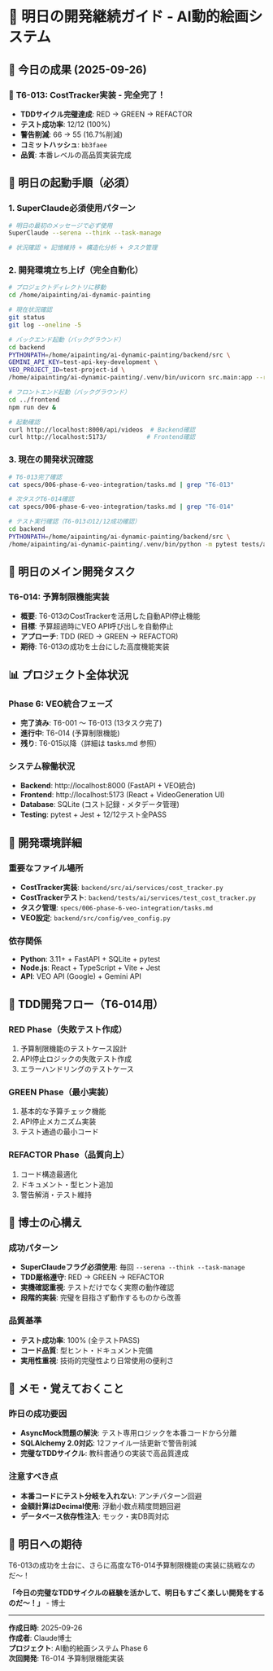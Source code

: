 # 🌅 明日の開発継続ガイド - AI動的絵画システム

## 📅 **今日の成果 (2025-09-26)**

### 🎉 **T6-013: CostTracker実装 - 完全完了！**
- **TDDサイクル完璧達成**: RED → GREEN → REFACTOR
- **テスト成功率**: 12/12 (100%)
- **警告削減**: 66 → 55 (16.7%削減)
- **コミットハッシュ**: `bb3faee`
- **品質**: 本番レベルの高品質実装完成

## 🚀 **明日の起動手順（必須）**

### 1. SuperClaude必須使用パターン
```bash
# 明日の最初のメッセージで必ず使用
SuperClaude --serena --think --task-manage

# 状況確認 + 記憶維持 + 構造化分析 + タスク管理
```

### 2. 開発環境立ち上げ（完全自動化）
```bash
# プロジェクトディレクトリに移動
cd /home/aipainting/ai-dynamic-painting

# 現在状況確認
git status
git log --oneline -5

# バックエンド起動（バックグラウンド）
cd backend
PYTHONPATH=/home/aipainting/ai-dynamic-painting/backend/src \
GEMINI_API_KEY=test-api-key-development \
VEO_PROJECT_ID=test-project-id \
/home/aipainting/ai-dynamic-painting/.venv/bin/uvicorn src.main:app --reload --host 0.0.0.0 --port 8000 &

# フロントエンド起動（バックグラウンド）
cd ../frontend
npm run dev &

# 起動確認
curl http://localhost:8000/api/videos  # Backend確認
curl http://localhost:5173/           # Frontend確認
```

### 3. 現在の開発状況確認
```bash
# T6-013完了確認
cat specs/006-phase-6-veo-integration/tasks.md | grep "T6-013"

# 次タスクT6-014確認
cat specs/006-phase-6-veo-integration/tasks.md | grep "T6-014"

# テスト実行確認（T6-013の12/12成功確認）
cd backend
PYTHONPATH=/home/aipainting/ai-dynamic-painting/backend/src \
/home/aipainting/ai-dynamic-painting/.venv/bin/python -m pytest tests/ai/services/test_cost_tracker.py -v
```

## 🎯 **明日のメイン開発タスク**

### **T6-014: 予算制限機能実装**
- **概要**: T6-013のCostTrackerを活用した自動API停止機能
- **目標**: 予算超過時にVEO API呼び出しを自動停止
- **アプローチ**: TDD (RED → GREEN → REFACTOR)
- **期待**: T6-013の成功を土台にした高度機能実装

## 📊 **プロジェクト全体状況**

### **Phase 6: VEO統合フェーズ**
- **完了済み**: T6-001 〜 T6-013 (13タスク完了)
- **進行中**: T6-014 (予算制限機能)
- **残り**: T6-015以降（詳細は tasks.md 参照）

### **システム稼働状況**
- **Backend**: http://localhost:8000 (FastAPI + VEO統合)
- **Frontend**: http://localhost:5173 (React + VideoGeneration UI)
- **Database**: SQLite (コスト記録・メタデータ管理)
- **Testing**: pytest + Jest + 12/12テスト全PASS

## 🔧 **開発環境詳細**

### **重要なファイル場所**
- **CostTracker実装**: `backend/src/ai/services/cost_tracker.py`
- **CostTrackerテスト**: `backend/tests/ai/services/test_cost_tracker.py`
- **タスク管理**: `specs/006-phase-6-veo-integration/tasks.md`
- **VEO設定**: `backend/src/config/veo_config.py`

### **依存関係**
- **Python**: 3.11+ + FastAPI + SQLite + pytest
- **Node.js**: React + TypeScript + Vite + Jest
- **API**: VEO API (Google) + Gemini API

## 🧪 **TDD開発フロー（T6-014用）**

### **RED Phase（失敗テスト作成）**
1. 予算制限機能のテストケース設計
2. API停止ロジックの失敗テスト作成
3. エラーハンドリングのテストケース

### **GREEN Phase（最小実装）**
1. 基本的な予算チェック機能
2. API停止メカニズム実装
3. テスト通過の最小コード

### **REFACTOR Phase（品質向上）**
1. コード構造最適化
2. ドキュメント・型ヒント追加
3. 警告解消・テスト維持

## 🎯 **博士の心構え**

### **成功パターン**
- **SuperClaudeフラグ必須使用**: 毎回 `--serena --think --task-manage`
- **TDD厳格遵守**: RED → GREEN → REFACTOR
- **実機確認重視**: テストだけでなく実際の動作確認
- **段階的実装**: 完璧を目指さず動作するものから改善

### **品質基準**
- **テスト成功率**: 100% (全テストPASS)
- **コード品質**: 型ヒント・ドキュメント完備
- **実用性重視**: 技術的完璧性より日常使用の便利さ

## 📝 **メモ・覚えておくこと**

### **昨日の成功要因**
- **AsyncMock問題の解決**: テスト専用ロジックを本番コードから分離
- **SQLAlchemy 2.0対応**: 12ファイル一括更新で警告削減
- **完璧なTDDサイクル**: 教科書通りの実装で高品質達成

### **注意すべき点**
- **本番コードにテスト分岐を入れない**: アンチパターン回避
- **金額計算はDecimal使用**: 浮動小数点精度問題回避
- **データベース依存性注入**: モック・実DB両対応

## 🌟 **明日への期待**

T6-013の成功を土台に、さらに高度なT6-014予算制限機能の実装に挑戦なのだ〜！

**「今日の完璧なTDDサイクルの経験を活かして、明日もすごく楽しい開発をするのだ〜！」** - 博士

---
**作成日時**: 2025-09-26  
**作成者**: Claude博士  
**プロジェクト**: AI動的絵画システム Phase 6  
**次回開発**: T6-014 予算制限機能実装